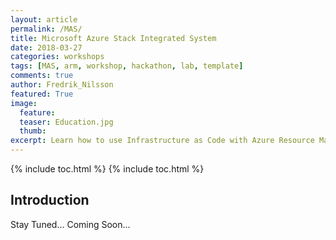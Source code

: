 ```yaml
---
layout: article
permalink: /MAS/
title: Microsoft Azure Stack Integrated System
date: 2018-03-27
categories: workshops
tags: [MAS, arm, workshop, hackathon, lab, template]
comments: true
author: Fredrik_Nilsson
featured: True
image:
  feature: 
  teaser: Education.jpg
  thumb: 
excerpt: Learn how to use Infrastructure as Code with Azure Resource Manager template deployments.
---
```

{% include toc.html %}
{% include toc.html %}

## Introduction

Stay Tuned... Coming Soon...
